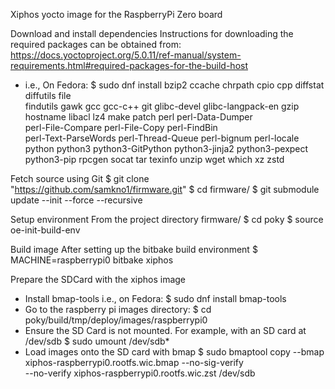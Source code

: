 Xiphos yocto image for the RaspberryPi Zero board

Download and install dependencies
Instructions for downloading the required packages can be obtained from:
https://docs.yoctoproject.org/5.0.11/ref-manual/system-requirements.html#required-packages-for-the-build-host
- i.e., On Fedora:
    $ sudo dnf install bzip2 ccache chrpath cpio cpp diffstat diffutils file \
         findutils gawk gcc gcc-c++ git glibc-devel glibc-langpack-en gzip \
         hostname libacl lz4 make patch perl perl-Data-Dumper \
         perl-File-Compare perl-File-Copy perl-FindBin \
         perl-Text-ParseWords perl-Thread-Queue perl-bignum perl-locale \
         python python3 python3-GitPython python3-jinja2 python3-pexpect \
         python3-pip rpcgen socat tar texinfo unzip wget which xz zstd

Fetch source using Git
$ git clone "https://github.com/samkno1/firmware.git"
$ cd firmware/
$ git submodule update --init --force --recursive

Setup environment
From the project directory firmware/
$ cd poky
$ source oe-init-build-env

Build image
After setting up the bitbake build environment
$ MACHINE=raspberrypi0 bitbake xiphos

Prepare the SDCard with the xiphos image
- Install bmap-tools
    i.e., on Fedora:
        $ sudo dnf install bmap-tools
- Go to the raspberry pi images directory:
    $ cd poky/build/tmp/deploy/images/raspberrypi0
- Ensure the SD Card is not mounted. For example, with an SD card at /dev/sdb
    $ sudo umount /dev/sdb*
- Load images onto the SD card with bmap
    $ sudo bmaptool copy --bmap xiphos-raspberrypi0.rootfs.wic.bmap --no-sig-verify \
                            --no-verify xiphos-raspberrypi0.rootfs.wic.zst /dev/sdb
